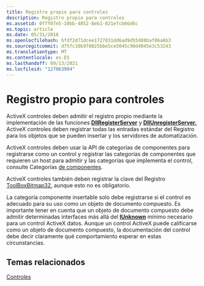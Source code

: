 ```yaml
---
title: Registro propio para controles
description: Registro propio para controles
ms.assetid: 0fff07e5-10bb-4052-8eb1-021efcb66d6c
ms.topic: article
ms.date: 05/31/2018
ms.openlocfilehash: bfdf2d71dcee1727031dd6ad9d55d88baf86a6b3
ms.sourcegitcommit: d75fc10b9f0825bbe5ce5045c90d4045e3c53243
ms.translationtype: MT
ms.contentlocale: es-ES
ms.lasthandoff: 09/13/2021
ms.locfileid: "127063904"
---
```

# <a name="self-registration-for-controls"></a>Registro propio para controles

ActiveX controles deben admitir el registro propio mediante la implementación de las funciones [**DllRegisterServer**](/windows/win32/api/olectl/nf-olectl-dllregisterserver) y [**DllUnregisterServer.**](/windows/win32/api/olectl/nf-olectl-dllunregisterserver) ActiveX controles deben registrar todas las entradas estándar del Registro para los objetos que se pueden insertar y los servidores de automatización.

ActiveX controles deben usar la API de categorías de componentes para registrarse como un control y registrar las categorías de componentes que requieren un host para admitir y las categorías que implementa el control, consulte Categorías [de componentes](component-categories.md).

ActiveX controles también deben registrar la clave del Registro [ToolBoxBitmap32,](toolboxbitmap32.md) aunque esto no es obligatorio.

La categoría componente insertable solo debe registrarse si el control es adecuado para su uso como un objeto de documento compuesto. Es importante tener en cuenta que un objeto de documento compuesto debe admitir determinadas interfaces más allá del [**IUnknown**](/windows/desktop/api/Unknwn/nn-unknwn-iunknown) mínimo necesario para un control ActiveX datos. Aunque un control ActiveX puede calificarse como un objeto de documento compuesto, la documentación del control debe decir claramente qué comportamiento esperar en estas circunstancias.

## <a name="related-topics"></a>Temas relacionados

<dl> <dt>

[Controles](controls.md)
</dt> </dl>

 

 